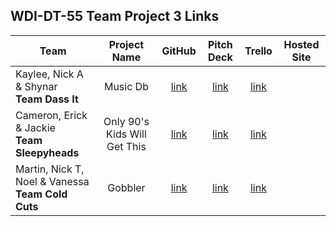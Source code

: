 ## WDI-DT-55 Team Project 3 Links

| Team | Project Name | GitHub | Pitch Deck | Trello | Hosted Site |
|---|:---:|:---:|:---:|:---:|:---:|
| Kaylee, Nick A & Shynar<br>**Team Dass It** | Music Db | [link](https://github.com/nickarocho/music-db) | [link](https://github.com/nickarocho/music-db) | [link](https://trello.com/b/LrWaPHwh/dassit-music-db) |  |
| Cameron, Erick & Jackie<br>**Team Sleepyheads** | Only 90's Kids Will Get This | [link](https://github.com/calsbrook/Only90sKids) | [link](https://docs.google.com/presentation/d/1LJ6rxbW342IaAPjScVHLFxVruneUEEWZ84jFkynWzjA/edit#slide=id.g32a7935dc0_0_0) | [link](https://trello.com/b/FO3H53jI/only-90s-kids-will-get-this) |  |
| Martin, Nick T, Noel & Vanessa<br>**Team Cold Cuts** | Gobbler | [link](https://github.com/nicktayl0r/Gobbler) | [link](https://docs.google.com/presentation/d/1QLT0XjC2glTM7SR3hSHRJo-ku6IO8q_o8ifskjvxZc8/edit#slide=id.p) | [link](https://trello.com/b/qEYRYeiv/wdi-gobbler) |  |
